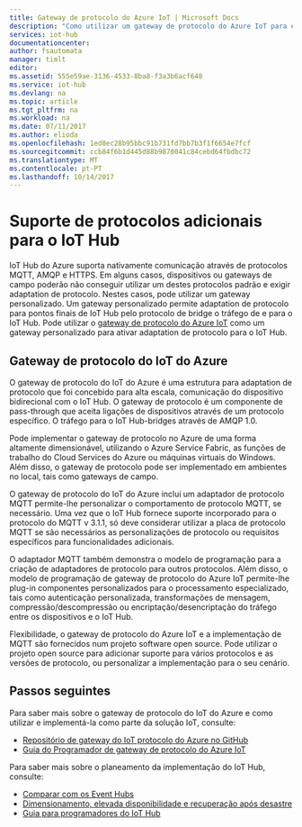 ```yaml
---
title: Gateway de protocolo do Azure IoT | Microsoft Docs
description: "Como utilizar um gateway de protocolo do Azure IoT para expandir o IoT Hub capacidades e o suporte de protocolos para permitir que os dispositivos para ligar ao seu hub utilizando protocolos não suportados nativamente pelo IoT Hub."
services: iot-hub
documentationcenter: 
author: fsautomata
manager: timlt
editor: 
ms.assetid: 555e59ae-3136-4533-8ba8-f3a3b6acf648
ms.service: iot-hub
ms.devlang: na
ms.topic: article
ms.tgt_pltfrm: na
ms.workload: na
ms.date: 07/11/2017
ms.author: elioda
ms.openlocfilehash: 1ed8ec28b95bbc91b731fd7bb7b3f1f6654e7fcf
ms.sourcegitcommit: ccb84f6b1d445d88b9870041c84cebd64fbdbc72
ms.translationtype: MT
ms.contentlocale: pt-PT
ms.lasthandoff: 10/14/2017
---
```

# <a name="support-additional-protocols-for-iot-hub"></a>Suporte de protocolos adicionais para o IoT Hub
IoT Hub do Azure suporta nativamente comunicação através de protocolos MQTT, AMQP e HTTPS. Em alguns casos, dispositivos ou gateways de campo poderão não conseguir utilizar um destes protocolos padrão e exigir adaptation de protocolo. Nestes casos, pode utilizar um gateway personalizado. Um gateway personalizado permite adaptation de protocolo para pontos finais de IoT Hub pelo protocolo de bridge o tráfego de e para o IoT Hub. Pode utilizar o [gateway de protocolo do Azure IoT](https://github.com/Azure/azure-iot-protocol-gateway/blob/master/README.md) como um gateway personalizado para ativar adaptation de protocolo para o IoT Hub.

## <a name="azure-iot-protocol-gateway"></a>Gateway de protocolo do IoT do Azure
O gateway de protocolo do IoT do Azure é uma estrutura para adaptation de protocolo que foi concebido para alta escala, comunicação do dispositivo bidirecional com o IoT Hub. O gateway de protocolo é um componente de pass-through que aceita ligações de dispositivos através de um protocolo específico. O tráfego para o IoT Hub-bridges através de AMQP 1.0. 

Pode implementar o gateway de protocolo no Azure de uma forma altamente dimensionável, utilizando o Azure Service Fabric, as funções de trabalho do Cloud Services do Azure ou máquinas virtuais do Windows. Além disso, o gateway de protocolo pode ser implementado em ambientes no local, tais como gateways de campo.

O gateway de protocolo do IoT do Azure inclui um adaptador de protocolo MQTT permite-lhe personalizar o comportamento de protocolo MQTT, se necessário. Uma vez que o IoT Hub fornece suporte incorporado para o protocolo do MQTT v 3.1.1, só deve considerar utilizar a placa de protocolo MQTT se são necessários as personalizações de protocolo ou requisitos específicos para funcionalidades adicionais.

O adaptador MQTT também demonstra o modelo de programação para a criação de adaptadores de protocolo para outros protocolos. Além disso, o modelo de programação de gateway de protocolo do Azure IoT permite-lhe plug-in componentes personalizados para o processamento especializado, tais como autenticação personalizada, transformações de mensagem, compressão/descompressão ou encriptação/desencriptação do tráfego entre os dispositivos e o IoT Hub.

Flexibilidade, o gateway de protocolo do Azure IoT e a implementação de MQTT são fornecidos num projeto software open source. Pode utilizar o projeto open source para adicionar suporte para vários protocolos e as versões de protocolo, ou personalizar a implementação para o seu cenário. 

## <a name="next-steps"></a>Passos seguintes
Para saber mais sobre o gateway de protocolo do IoT do Azure e como utilizar e implementá-la como parte da solução IoT, consulte:

* [Repositório de gateway do IoT protocolo do Azure no GitHub](https://github.com/Azure/azure-iot-protocol-gateway/blob/master/README.md)
* [Guia do Programador de gateway de protocolo do Azure IoT](https://github.com/Azure/azure-iot-protocol-gateway/blob/master/docs/DeveloperGuide.md)

Para saber mais sobre o planeamento da implementação do IoT Hub, consulte:

* [Comparar com os Event Hubs][lnk-compare]
* [Dimensionamento, elevada disponibilidade e recuperação após desastre][lnk-scaling]
* [Guia para programadores do IoT Hub][lnk-devguide]

[lnk-compare]: iot-hub-compare-event-hubs.md
[lnk-scaling]: iot-hub-scaling.md
[lnk-devguide]: iot-hub-devguide.md
